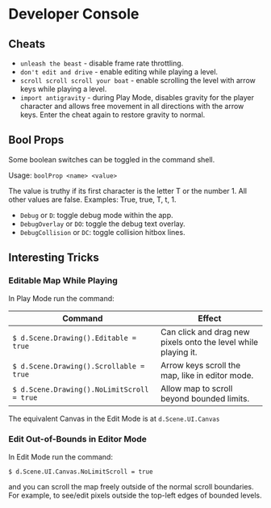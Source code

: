 # Developer Console

## Cheats

* `unleash the beast` - disable frame rate throttling.
* `don't edit and drive` - enable editing while playing a level.
* `scroll scroll scroll your boat` - enable scrolling the level with arrow keys
  while playing a level.
* `import antigravity` - during Play Mode, disables gravity for the player
  character and allows free movement in all directions with the arrow keys.
  Enter the cheat again to restore gravity to normal.

## Bool Props

Some boolean switches can be toggled in the command shell.

Usage: `boolProp <name> <value>`

The value is truthy if its first character is the letter T or the number 1.
All other values are false. Examples: True, true, T, t, 1.

* `Debug` or `D`: toggle debug mode within the app.
* `DebugOverlay` or `DO`: toggle the debug text overlay.
* `DebugCollision` or `DC`: toggle collision hitbox lines.

## Interesting Tricks

### Editable Map While Playing

In Play Mode run the command:

| Command                                    | Effect                                                         |
|--------------------------------------------|----------------------------------------------------------------|
| `$ d.Scene.Drawing().Editable = true`      | Can click and drag new pixels onto the level while playing it. |
| `$ d.Scene.Drawing().Scrollable = true`    | Arrow keys scroll the map, like in editor mode.                |
| `$ d.Scene.Drawing().NoLimitScroll = true` | Allow map to scroll beyond bounded limits.                     |

The equivalent Canvas in the Edit Mode is at `d.Scene.UI.Canvas`

### Edit Out-of-Bounds in Editor Mode

In Edit Mode run the command:

`$ d.Scene.UI.Canvas.NoLimitScroll = true`

and you can scroll the map freely outside of the normal scroll boundaries. For
example, to see/edit pixels outside the top-left edges of bounded levels.
